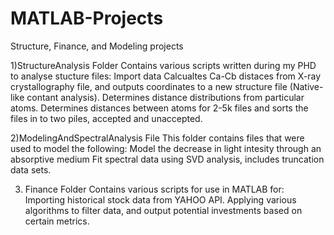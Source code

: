 # MATLAB-Projects
Structure, Finance, and Modeling projects

1)StructureAnalysis Folder
Contains various scripts written during my PHD to analyse stucture files:
Import data
Calcualtes Ca-Cb distaces from X-ray crystallography file, and outputs coordinates to a new structure file (Native-like contant analysis).
Determines distance distributions from particular atoms.
Determines distances between atoms for 2-5k files and sorts the files in to two piles, accepted and unaccepted.


2)ModelingAndSpectralAnalysis File
This folder contains files that were used to model the following:
Model the decrease in light intesity through an absorptive medium
Fit spectral data using SVD analysis, includes truncation data sets.


3) Finance Folder 
Contains various scripts for use in MATLAB for:
Importing historical stock data from YAHOO API.
Applying various algorithms to filter data, and output potential investments based on certain metrics.

